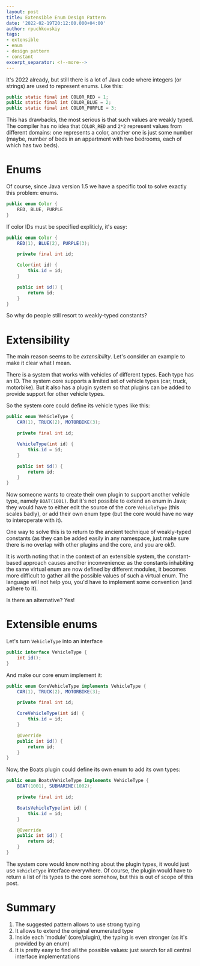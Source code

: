 ```yaml
---
layout: post
title: Extensible Enum Design Pattern
date: '2022-02-19T20:12:00.000+04:00'
author: rpuchkovskiy
tags:
- extensible
- enum
- design pattern
- constant
excerpt_separator: <!--more-->
---
```


It's 2022 already, but still there is a lot of Java code where integers (or strings) are used to represent
enums. Like this:

```java
public static final int COLOR_RED = 1;
public static final int COLOR_BLUE = 2;
public static final int COLOR_PURPLE = 3;
```

This has drawbacks, the most serious is that such values are weakly typed. The compiler has no idea that
`COLOR_RED` and `2*2` represent values from different domains: one represents a color, another one is just some
number (maybe, number of beds in an appartment with two bedrooms, each of which has two beds).

<!--more-->

# Enums

Of course, since Java version 1.5 we have a specific tool to solve exactly this problem: enums.

```java
public enum Color {
    RED, BLUE, PURPLE
}
```

If color IDs must be specified expliticly, it's easy:

```java
public enum Color {
    RED(1), BLUE(2), PURPLE(3);

    private final int id;

    Color(int id) {
        this.id = id;
    }

    public int id() {
        return id;
    }
}
```

So why do people still resort to weakly-typed constants?

# Extensibility

The main reason seems to be *extensibility*. Let's consider an example to make it clear what I mean.

There is a system that works with vehicles of different types. Each type has an ID.
The system core supports a limited set of vehicle types
(car, truck, motorbike). But it also has a plugin system so that plugins can be added to provide support for
other vehicle types.

So the system core could define its vehicle types like this:

```java
public enum VehicleType {
    CAR(1), TRUCK(2), MOTORBIKE(3);

    private final int id;

    VehicleType(int id) {
        this.id = id;
    }

    public int id() {
        return id;
    }
}
```

Now someone wants to create their own plugin to support another vehicle type, namely `BOAT(1001)`. But it's not
possible to extend an enum in Java; they would have to either edit the source of the core `VehicleType`
(this scales badly), or add their own enum type (but the core would have no way to interoperate with it).

One way to solve this is to return to the ancient technique of weakly-typed constants (as they can be added
easily in any namespace, just make sure there is no overlap with other plugins and the core, and you are ok!).

It is worth noting that in the context of an extensible system, the constant-based approach causes
another inconvenience: as the constants inhabiting the same virtual enum are now defined by different modules,
it becomes more difficult to gather all the possible values of such a virtual enum. The language will not help you,
you'd have to implement some convention (and adhere to it).

Is there an alternative? Yes!

# Extensible enums

Let's turn `VehicleType` into an interface

```java
public interface VehicleType {
    int id();
}
```

And make our core enum implement it:

```java
public enum CoreVehicleType implements VehicleType {
    CAR(1), TRUCK(2), MOTORBIKE(3);

    private final int id;

    CoreVehicleType(int id) {
        this.id = id;
    }

    @Override
    public int id() {
        return id;
    }
}
```

Now, the Boats plugin could define its own enum to add its own types:

```java
public enum BoatsVehicleType implements VehicleType {
    BOAT(1001), SUBMARINE(1002);

    private final int id;

    BoatsVehicleType(int id) {
        this.id = id;
    }

    @Override
    public int id() {
        return id;
    }
}
```

The system core would know nothing about the plugin types, it would just use `VehicleType` interface everywhere.
Of course, the plugin would have to return a list of its types to the core somehow, but this is out of scope
of this post.

# Summary

1. The suggested pattern allows to use strong typing
2. It allows to extend the original enumerated type
3. Inside each 'module' (core/plugin), the typing is even stronger (as it's provided by an enum)
4. It is pretty easy to find all the possible values: just search for all central interface implementations

